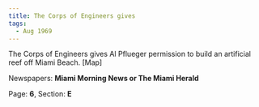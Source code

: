 ```yaml
---  
title: The Corps of Engineers gives  
tags:  
  - Aug 1969  
---  
```

  
The Corps of Engineers gives Al Pflueger permission to build an artificial reef off Miami Beach. [Map]  
  
Newspapers: **Miami Morning News or The Miami Herald**  
  
Page: **6**, Section: **E** 
